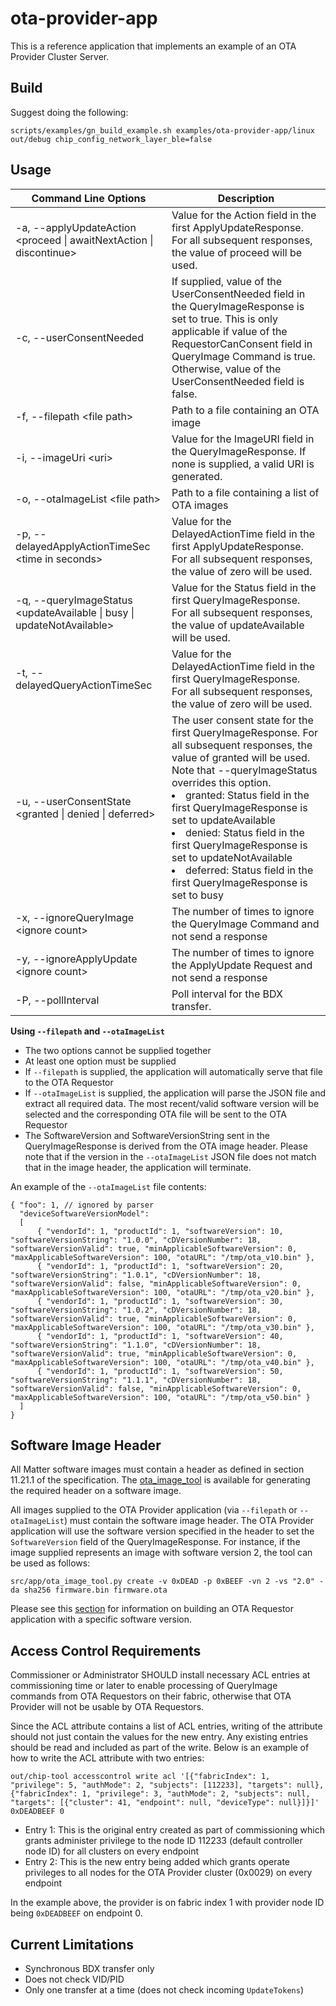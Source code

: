 # ota-provider-app

This is a reference application that implements an example of an OTA Provider
Cluster Server.

## Build

Suggest doing the following:

```
scripts/examples/gn_build_example.sh examples/ota-provider-app/linux out/debug chip_config_network_layer_ble=false
```

## Usage

| Command Line Options                                                     | Description                                                                                                                                                                                                                                                                                                                                                                                                                            |
| ------------------------------------------------------------------------ | -------------------------------------------------------------------------------------------------------------------------------------------------------------------------------------------------------------------------------------------------------------------------------------------------------------------------------------------------------------------------------------------------------------------------------------- |
| -a, --applyUpdateAction \<proceed \| awaitNextAction \| discontinue\>    | Value for the Action field in the first ApplyUpdateResponse.<br>For all subsequent responses, the value of proceed will be used.                                                                                                                                                                                                                                                                                                       |
| -c, --userConsentNeeded                                                  | If supplied, value of the UserConsentNeeded field in the QueryImageResponse is set to true. This is only applicable if value of the RequestorCanConsent field in QueryImage Command is true.<br>Otherwise, value of the UserConsentNeeded field is false.                                                                                                                                                                              |
| -f, --filepath \<file path\>                                             | Path to a file containing an OTA image                                                                                                                                                                                                                                                                                                                                                                                                 |
| -i, --imageUri \<uri\>                                                   | Value for the ImageURI field in the QueryImageResponse. If none is supplied, a valid URI is generated.                                                                                                                                                                                                                                                                                                                                 |
| -o, --otaImageList \<file path\>                                         | Path to a file containing a list of OTA images                                                                                                                                                                                                                                                                                                                                                                                         |
| -p, --delayedApplyActionTimeSec \<time in seconds\>                      | Value for the DelayedActionTime field in the first ApplyUpdateResponse.<br>For all subsequent responses, the value of zero will be used.                                                                                                                                                                                                                                                                                               |
| -q, --queryImageStatus \<updateAvailable \| busy \| updateNotAvailable\> | Value for the Status field in the first QueryImageResponse.<br>For all subsequent responses, the value of updateAvailable will be used.                                                                                                                                                                                                                                                                                                |
| -t, --delayedQueryActionTimeSec <time>                                   | Value for the DelayedActionTime field in the first QueryImageResponse.<br>For all subsequent responses, the value of zero will be used.                                                                                                                                                                                                                                                                                                |
| -u, --userConsentState \<granted \| denied \| deferred\>                 | The user consent state for the first QueryImageResponse. For all subsequent responses, the value of granted will be used.<br>Note that --queryImageStatus overrides this option.<li> granted: Status field in the first QueryImageResponse is set to updateAvailable <li> denied: Status field in the first QueryImageResponse is set to updateNotAvailable <li> deferred: Status field in the first QueryImageResponse is set to busy |
| -x, --ignoreQueryImage \<ignore count\>                                  | The number of times to ignore the QueryImage Command and not send a response                                                                                                                                                                                                                                                                                                                                                           |
| -y, --ignoreApplyUpdate \<ignore count\>                                 | The number of times to ignore the ApplyUpdate Request and not send a response                                                                                                                                                                                                                                                                                                                                                          |
| -P, --pollInterval <milliseconds>                                        | Poll interval for the BDX transfer.                                                                                                                                                                                                                                                                                                                                                                                                    |

**Using `--filepath` and `--otaImageList`**

-   The two options cannot be supplied together
-   At least one option must be supplied
-   If `--filepath` is supplied, the application will automatically serve that
    file to the OTA Requestor
-   If `--otaImageList` is supplied, the application will parse the JSON file
    and extract all required data. The most recent/valid software version will
    be selected and the corresponding OTA file will be sent to the OTA Requestor
-   The SoftwareVersion and SoftwareVersionString sent in the QueryImageResponse
    is derived from the OTA image header. Please note that if the version in the
    `--otaImageList` JSON file does not match that in the image header, the
    application will terminate.

An example of the `--otaImageList` file contents:

```
{ "foo": 1, // ignored by parser
  "deviceSoftwareVersionModel":
  [
      { "vendorId": 1, "productId": 1, "softwareVersion": 10, "softwareVersionString": "1.0.0", "cDVersionNumber": 18, "softwareVersionValid": true, "minApplicableSoftwareVersion": 0, "maxApplicableSoftwareVersion": 100, "otaURL": "/tmp/ota_v10.bin" },
      { "vendorId": 1, "productId": 1, "softwareVersion": 20, "softwareVersionString": "1.0.1", "cDVersionNumber": 18, "softwareVersionValid": false, "minApplicableSoftwareVersion": 0, "maxApplicableSoftwareVersion": 100, "otaURL": "/tmp/ota_v20.bin" },
      { "vendorId": 1, "productId": 1, "softwareVersion": 30, "softwareVersionString": "1.0.2", "cDVersionNumber": 18, "softwareVersionValid": true, "minApplicableSoftwareVersion": 0, "maxApplicableSoftwareVersion": 100, "otaURL": "/tmp/ota_v30.bin" },
      { "vendorId": 1, "productId": 1, "softwareVersion": 40, "softwareVersionString": "1.1.0", "cDVersionNumber": 18, "softwareVersionValid": true, "minApplicableSoftwareVersion": 0, "maxApplicableSoftwareVersion": 100, "otaURL": "/tmp/ota_v40.bin" },
      { "vendorId": 1, "productId": 1, "softwareVersion": 50, "softwareVersionString": "1.1.1", "cDVersionNumber": 18, "softwareVersionValid": false, "minApplicableSoftwareVersion": 0, "maxApplicableSoftwareVersion": 100, "otaURL": "/tmp/ota_v50.bin" }
  ]
}
```

## Software Image Header

All Matter software images must contain a header as defined in section 11.21.1
of the specification. The
[ota_image_tool](https://github.com/project-chip/connectedhomeip/blob/master/src/app/ota_image_tool.py)
is available for generating the required header on a software image.

All images supplied to the OTA Provider application (via `--filepath` or
`--otaImageList`) must contain the software image header. The OTA Provider
application will use the software version specified in the header to set the
`SoftwareVersion` field of the QueryImageResponse. For instance, if the image
supplied represents an image with software version 2, the tool can be used as
follows:

```
src/app/ota_image_tool.py create -v 0xDEAD -p 0xBEEF -vn 2 -vs "2.0" -da sha256 firmware.bin firmware.ota
```

Please see this
[section](https://github.com/project-chip/connectedhomeip/tree/master/examples/ota-requestor-app/linux#generate-images)
for information on building an OTA Requestor application with a specific
software version.

## Access Control Requirements

Commissioner or Administrator SHOULD install necessary ACL entries at
commissioning time or later to enable processing of QueryImage commands from OTA
Requestors on their fabric, otherwise that OTA Provider will not be usable by
OTA Requestors.

Since the ACL attribute contains a list of ACL entries, writing of the attribute
should not just contain the values for the new entry. Any existing entries
should be read and included as part of the write. Below is an example of how to
write the ACL attribute with two entries:

```
out/chip-tool accesscontrol write acl '[{"fabricIndex": 1, "privilege": 5, "authMode": 2, "subjects": [112233], "targets": null}, {"fabricIndex": 1, "privilege": 3, "authMode": 2, "subjects": null, "targets": [{"cluster": 41, "endpoint": null, "deviceType": null}]}]' 0xDEADBEEF 0
```

-   Entry 1: This is the original entry created as part of commissioning which
    grants administer privilege to the node ID 112233 (default controller node
    ID) for all clusters on every endpoint
-   Entry 2: This is the new entry being added which grants operate privileges
    to all nodes for the OTA Provider cluster (0x0029) on every endpoint

In the example above, the provider is on fabric index 1 with provider node ID
being `0xDEADBEEF` on endpoint 0.

## Current Limitations

-   Synchronous BDX transfer only
-   Does not check VID/PID
-   Only one transfer at a time (does not check incoming `UpdateTokens`)
